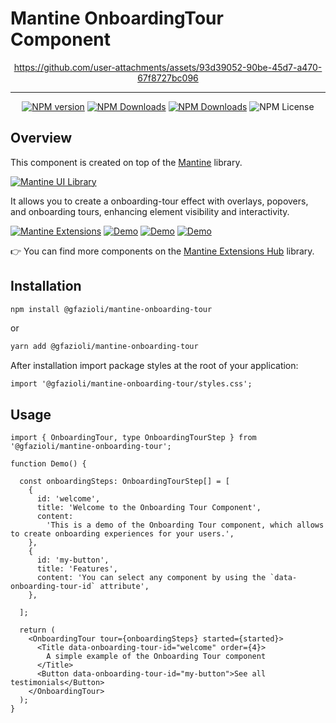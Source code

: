 # Mantine OnboardingTour Component

<div align="center">

  https://github.com/user-attachments/assets/93d39052-90be-45d7-a470-67f8727bc096

</div>

---

<div align="center">
  
  [![NPM version](https://img.shields.io/npm/v/%40gfazioli%2Fmantine-onboarding-tour?style=for-the-badge)](https://www.npmjs.com/package/@gfazioli/mantine-onboarding-tour)
  [![NPM Downloads](https://img.shields.io/npm/dm/%40gfazioli%2Fmantine-onboarding-tour?style=for-the-badge)](https://www.npmjs.com/package/@gfazioli/mantine-onboarding-tour)
  [![NPM Downloads](https://img.shields.io/npm/dy/%40gfazioli%2Fmantine-onboarding-tour?style=for-the-badge&label=%20&color=f90)](https://www.npmjs.com/package/@gfazioli/mantine-onboarding-tour)
  ![NPM License](https://img.shields.io/npm/l/%40gfazioli%2Fmantine-onboarding-tour?style=for-the-badge)

</div>

## Overview

This component is created on top of the [Mantine](https://mantine.dev/) library.

[![Mantine UI Library](https://img.shields.io/badge/-MANTINE_UI_LIBRARY-blue?style=for-the-badge&labelColor=white&logo=mantine
)](https://mantine.dev/)


It allows you to create a onboarding-tour effect with overlays, popovers, and onboarding tours, enhancing element visibility and interactivity.


[![Mantine Extensions](https://img.shields.io/badge/-Watch_the_Video-blue?style=for-the-badge&labelColor=black&logo=youtube
)](https://www.youtube.com/playlist?list=PL85tTROKkZrWyqCcmNCdWajpx05-cTal4)
[![Demo](https://img.shields.io/badge/-Demo_%26_Documentation-blue?style=for-the-badge&labelColor=white&logo=typescript
)](https://gfazioli.github.io/mantine-onboarding-tour/)
[![Demo](https://img.shields.io/badge/-Full_Screen_Demo-blue?style=for-the-badge&labelColor=white
)](https://gfazioli.github.io/mantine-onboarding-tour/demo)
[![Demo](https://img.shields.io/badge/-Mantine_Extensions_Hub-blue?style=for-the-badge&labelColor=blue
)](https://gfazioli.github.io/mantine-onboarding-tour/)


👉 You can find more components on the [Mantine Extensions Hub](https://mantine-extensions.vercel.app/) library.

## Installation

```sh
npm install @gfazioli/mantine-onboarding-tour
```

or 

```sh
yarn add @gfazioli/mantine-onboarding-tour
```

After installation import package styles at the root of your application:

```tsx
import '@gfazioli/mantine-onboarding-tour/styles.css';
```

## Usage

```tsx
import { OnboardingTour, type OnboardingTourStep } from '@gfazioli/mantine-onboarding-tour';

function Demo() {

  const onboardingSteps: OnboardingTourStep[] = [
    {
      id: 'welcome',
      title: 'Welcome to the Onboarding Tour Component',
      content:
        'This is a demo of the Onboarding Tour component, which allows to create onboarding experiences for your users.',
    },
    {
      id: 'my-button',
      title: 'Features',
      content: 'You can select any component by using the `data-onboarding-tour-id` attribute',
    },

  ];

  return (
    <OnboardingTour tour={onboardingSteps} started={started}>
      <Title data-onboarding-tour-id="welcome" order={4}>
        A simple example of the Onboarding Tour component
      </Title>
      <Button data-onboarding-tour-id="my-button">See all testimonials</Button>
    </OnboardingTour>
  );
}
```



